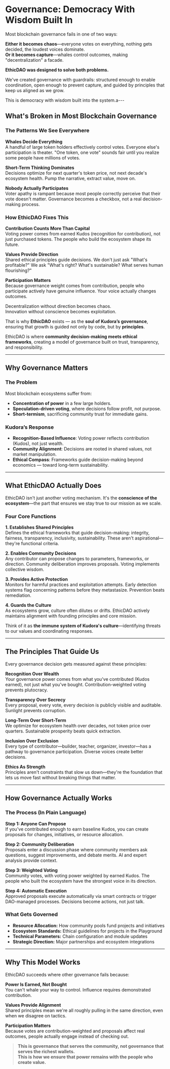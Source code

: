 # Governance: Democracy With Wisdom Built In

Most blockchain governance fails in one of two ways:

**Either it becomes chaos**—everyone votes on everything, nothing gets decided, the loudest voices dominate.  
**Or it becomes capture**—whales control outcomes, making "decentralization" a facade.

**EthicDAO was designed to solve both problems.**

We've created governance with guardrails: structured enough to enable coordination, open enough to prevent capture, and guided by principles that keep us aligned as we grow.

This is democracy with wisdom built into the system.a---

## What's Broken in Most Blockchain Governance

### The Patterns We See Everywhere

**Whales Decide Everything**  
A handful of large token holders effectively control votes. Everyone else's participation is theater. "One token, one vote" sounds fair until you realize some people have millions of votes.

**Short-Term Thinking Dominates**  
Decisions optimize for next quarter's token price, not next decade's ecosystem health. Pump the narrative, extract value, move on.

**Nobody Actually Participates**  
Voter apathy is rampant because most people correctly perceive that their vote doesn't matter. Governance becomes a checkbox, not a real decision-making process.

### How EthicDAO Fixes This

**Contribution Counts More Than Capital**  
Voting power comes from earned Kudos (recognition for contribution), not just purchased tokens. The people who build the ecosystem shape its future.

**Values Provide Direction**  
Shared ethical principles guide decisions. We don't just ask "What's profitable?" We ask "What's right? What's sustainable? What serves human flourishing?"

**Participation Matters**  
Because governance weight comes from contribution, people who participate actively have genuine influence. Your voice actually changes outcomes.

Decentralization without direction becomes chaos.  
Innovation without conscience becomes exploitation.  

That is why **EthicDAO** exists — as the **soul of Kudora’s governance**, ensuring that growth is guided not only by code, but by **principles**.  

EthicDAO is where **community decision-making meets ethical frameworks**, creating a model of governance built on trust, transparency, and responsibility.

---

## Why Governance Matters

### The Problem
Most blockchain ecosystems suffer from:  
- **Concentration of power** in a few large holders.  
- **Speculation-driven voting**, where decisions follow profit, not purpose.  
- **Short-termism**, sacrificing community trust for immediate gains.  

### Kudora’s Response
- **Recognition-Based Influence**: Voting power reflects contribution (Kudos), not just wealth.  
- **Community Alignment**: Decisions are rooted in shared values, not market manipulation.  
- **Ethical Compass**: Frameworks guide decision-making beyond economics — toward long-term sustainability.  

---

## What EthicDAO Actually Does

EthicDAO isn't just another voting mechanism. It's the **conscience of the ecosystem**—the part that ensures we stay true to our mission as we scale.

### Four Core Functions

**1. Establishes Shared Principles**  
Defines the ethical frameworks that guide decision-making: integrity, fairness, transparency, inclusivity, sustainability. These aren't aspirational—they're functional criteria.

**2. Enables Community Decisions**  
Any contributor can propose changes to parameters, frameworks, or direction. Community deliberation improves proposals. Voting implements collective wisdom.

**3. Provides Active Protection**  
Monitors for harmful practices and exploitation attempts. Early detection systems flag concerning patterns before they metastasize. Prevention beats remediation.

**4. Guards the Culture**  
As ecosystems grow, culture often dilutes or drifts. EthicDAO actively maintains alignment with founding principles and core mission.

Think of it as **the immune system of Kudora's culture**—identifying threats to our values and coordinating responses.  

---

## The Principles That Guide Us

Every governance decision gets measured against these principles:

**Recognition Over Wealth**  
Your governance power comes from what you've contributed (Kudos earned), not just what you've bought. Contribution-weighted voting prevents plutocracy.

**Transparency Over Secrecy**  
Every proposal, every vote, every decision is publicly visible and auditable. Sunlight prevents corruption.

**Long-Term Over Short-Term**  
We optimize for ecosystem health over decades, not token price over quarters. Sustainable prosperity beats quick extraction.

**Inclusion Over Exclusion**  
Every type of contributor—builder, teacher, organizer, investor—has a pathway to governance participation. Diverse voices create better decisions.

**Ethics As Strength**  
Principles aren't constraints that slow us down—they're the foundation that lets us move fast without breaking things that matter.

---

## How Governance Actually Works

### The Process (In Plain Language)

**Step 1: Anyone Can Propose**  
If you've contributed enough to earn baseline Kudos, you can create proposals for changes, initiatives, or resource allocation.

**Step 2: Community Deliberation**  
Proposals enter a discussion phase where community members ask questions, suggest improvements, and debate merits. AI and expert analysis provide context.

**Step 3: Weighted Voting**  
Community votes, with voting power weighted by earned Kudos. The people who built the ecosystem have the strongest voice in its direction.

**Step 4: Automatic Execution**  
Approved proposals execute automatically via smart contracts or trigger DAO-managed processes. Decisions become actions, not just talk.

### What Gets Governed

- **Resource Allocation:** How community pools fund projects and initiatives
- **Ecosystem Standards:** Ethical guidelines for projects in the Playground  
- **Technical Parameters:** Chain configuration and module updates
- **Strategic Direction:** Major partnerships and ecosystem integrations

---

## Why This Model Works

EthicDAO succeeds where other governance fails because:

**Power Is Earned, Not Bought**  
You can't whale your way to control. Influence requires demonstrated contribution.

**Values Provide Alignment**  
Shared principles mean we're all roughly pulling in the same direction, even when we disagree on tactics.

**Participation Matters**  
Because votes are contribution-weighted and proposals affect real outcomes, people actually engage instead of checking out.

> **This is governance that serves the community, not governance that serves the richest wallets.**  
> **This is how we ensure that power remains with the people who create value.**
